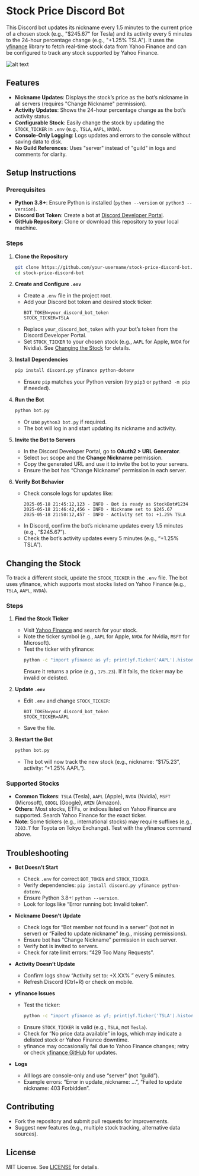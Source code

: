 # Stock Price Discord Bot

This Discord bot updates its nickname every 1.5 minutes to the current price of a chosen stock (e.g., "$245.67" for Tesla) and its activity every 5 minutes to the 24-hour percentage change (e.g., "+1.25% TSLA"). It uses the [yfinance](https://pypi.org/project/yfinance/) library to fetch real-time stock data from Yahoo Finance and can be configured to track any stock supported by Yahoo Finance.

![alt text](https://media.discordapp.net/attachments/1041966384428634162/1373848512256675941/Screenshot_2025-05-18_at_10.23.16_PM.png?ex=682be7a2&is=682a9622&hm=6459c0c698a8155a0ffe7d146bef7066275f05d4b0091b6b877aa219be3066bc&=&format=webp&quality=lossless&width=748&height=312 "Example")

## Features
- **Nickname Updates**: Displays the stock’s price as the bot’s nickname in all servers (requires "Change Nickname" permission).
- **Activity Updates**: Shows the 24-hour percentage change as the bot’s activity status.
- **Configurable Stock**: Easily change the stock by updating the `STOCK_TICKER` in `.env` (e.g., `TSLA`, `AAPL`, `NVDA`).
- **Console-Only Logging**: Logs updates and errors to the console without saving data to disk.
- **No Guild References**: Uses "server" instead of "guild" in logs and comments for clarity.

## Setup Instructions

### Prerequisites
- **Python 3.8+**: Ensure Python is installed (`python --version` or `python3 --version`).
- **Discord Bot Token**: Create a bot at [Discord Developer Portal](https://discord.com/developers/applications).
- **GitHub Repository**: Clone or download this repository to your local machine.

### Steps
1. **Clone the Repository**
   ```bash
   git clone https://github.com/your-username/stock-price-discord-bot.git
   cd stock-price-discord-bot
   ```

2. **Create and Configure `.env`**
   - Create a `.env` file in the project root.
   - Add your Discord bot token and desired stock ticker:
     ```env
     BOT_TOKEN=your_discord_bot_token
     STOCK_TICKER=TSLA
     ```
   - Replace `your_discord_bot_token` with your bot’s token from the Discord Developer Portal.
   - Set `STOCK_TICKER` to your chosen stock (e.g., `AAPL` for Apple, `NVDA` for Nvidia). See [Changing the Stock](#changing-the-stock) for details.

3. **Install Dependencies**
   ```bash
   pip install discord.py yfinance python-dotenv
   ```
   - Ensure `pip` matches your Python version (try `pip3` or `python3 -m pip` if needed).

4. **Run the Bot**
   ```bash
   python bot.py
   ```
   - Or use `python3 bot.py` if required.
   - The bot will log in and start updating its nickname and activity.

5. **Invite the Bot to Servers**
   - In the Discord Developer Portal, go to **OAuth2 > URL Generator**.
   - Select `bot` scope and the **Change Nickname** permission.
   - Copy the generated URL and use it to invite the bot to your servers.
   - Ensure the bot has “Change Nickname” permission in each server.

6. **Verify Bot Behavior**
   - Check console logs for updates like:
     ```
     2025-05-18 21:45:12,123 - INFO - Bot is ready as StockBot#1234
     2025-05-18 21:46:42,456 - INFO - Nickname set to $245.67
     2025-05-18 21:50:12,457 - INFO - Activity set to: +1.25% TSLA
     ```
   - In Discord, confirm the bot’s nickname updates every 1.5 minutes (e.g., “$245.67”).
   - Check the bot’s activity updates every 5 minutes (e.g., “+1.25% TSLA”).

## Changing the Stock

To track a different stock, update the `STOCK_TICKER` in the `.env` file. The bot uses yfinance, which supports most stocks listed on Yahoo Finance (e.g., `TSLA`, `AAPL`, `NVDA`).

### Steps
1. **Find the Stock Ticker**
   - Visit [Yahoo Finance](https://finance.yahoo.com/) and search for your stock.
   - Note the ticker symbol (e.g., `AAPL` for Apple, `NVDA` for Nvidia, `MSFT` for Microsoft).
   - Test the ticker with yfinance:
     ```bash
     python -c "import yfinance as yf; print(yf.Ticker('AAPL').history(period='1d')['Close'].iloc[-1])"
     ```
     Ensure it returns a price (e.g., `175.23`). If it fails, the ticker may be invalid or delisted.

2. **Update `.env`**
   - Edit `.env` and change `STOCK_TICKER`:
     ```env
     BOT_TOKEN=your_discord_bot_token
     STOCK_TICKER=AAPL
     ```
   - Save the file.

3. **Restart the Bot**
   ```bash
   python bot.py
   ```
   - The bot will now track the new stock (e.g., nickname: “$175.23”, activity: “+1.25% AAPL”).

### Supported Stocks
- **Common Tickers**: `TSLA` (Tesla), `AAPL` (Apple), `NVDA` (Nvidia), `MSFT` (Microsoft), `GOOGL` (Google), `AMZN` (Amazon).
- **Others**: Most stocks, ETFs, or indices listed on Yahoo Finance are supported. Search Yahoo Finance for the exact ticker.
- **Note**: Some tickers (e.g., international stocks) may require suffixes (e.g., `7203.T` for Toyota on Tokyo Exchange). Test with the yfinance command above.

## Troubleshooting
- **Bot Doesn’t Start**
  - Check `.env` for correct `BOT_TOKEN` and `STOCK_TICKER`.
  - Verify dependencies: `pip install discord.py yfinance python-dotenv`.
  - Ensure Python 3.8+: `python --version`.
  - Look for logs like “Error running bot: Invalid token”.

- **Nickname Doesn’t Update**
  - Check logs for “Bot member not found in a server” (bot not in server) or “Failed to update nickname” (e.g., missing permissions).
  - Ensure bot has “Change Nickname” permission in each server.
  - Verify bot is invited to servers.
  - Check for rate limit errors: “429 Too Many Requests”.

- **Activity Doesn’t Update**
  - Confirm logs show “Activity set to: +X.XX% <TICKER>” every 5 minutes.
  - Refresh Discord (Ctrl+R) or check on mobile.

- **yfinance Issues**
  - Test the ticker:
    ```bash
    python -c "import yfinance as yf; print(yf.Ticker('TSLA').history(period='1d')['Close'].iloc[-1])"
    ```
  - Ensure `STOCK_TICKER` is valid (e.g., `TSLA`, not `Tesla`).
  - Check for “No <TICKER> price data available” in logs, which may indicate a delisted stock or Yahoo Finance downtime.
  - yfinance may occasionally fail due to Yahoo Finance changes; retry or check [yfinance GitHub](https://github.com/ranaroussi/yfinance) for updates.

- **Logs**
  - All logs are console-only and use “server” (not “guild”).
  - Example errors: “Error in update_nickname: ...”, “Failed to update nickname: 403 Forbidden”.

## Contributing
- Fork the repository and submit pull requests for improvements.
- Suggest new features (e.g., multiple stock tracking, alternative data sources).

## License
MIT License. See [LICENSE](LICENSE) for details.

